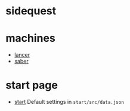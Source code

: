 # sidequest

# machines

* [lancer](./lancer)
* [saber](./saber)

# start page

* [start](./start)
    Default settings in `start/src/data.json`
